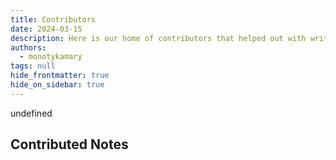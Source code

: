 ```yaml
---
title: Contributors
date: 2024-03-15
description: Here is our home of contributors that helped out with writing field and research notes as well as those who helped out creating our memo.
authors: 
  - monotykamary
tags: null
hide_frontmatter: true
hide_on_sidebar: true
---
```

<div class="profile"/>

undefined
## Contributed Notes

